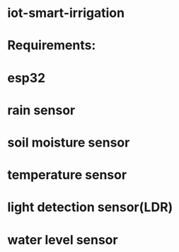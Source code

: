 # iot-smart-irrigation

# Requirements:
# esp32
# rain sensor
# soil moisture sensor
# temperature sensor
# light detection sensor(LDR)
# water level sensor
